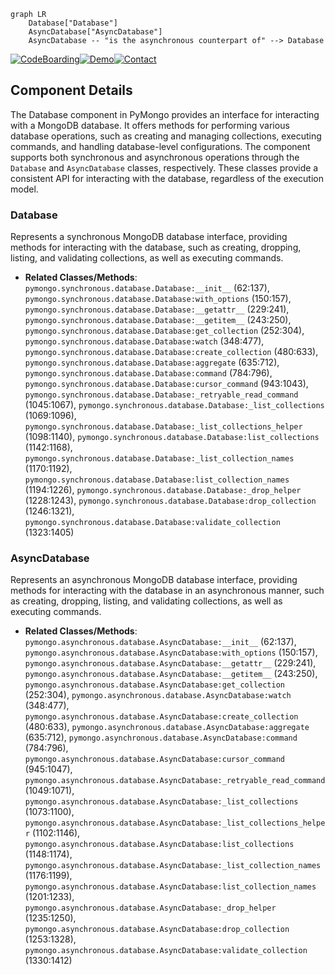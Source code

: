 ```mermaid
graph LR
    Database["Database"]
    AsyncDatabase["AsyncDatabase"]
    AsyncDatabase -- "is the asynchronous counterpart of" --> Database
```
[![CodeBoarding](https://img.shields.io/badge/Generated%20by-CodeBoarding-9cf?style=flat-square)](https://github.com/CodeBoarding/GeneratedOnBoardings)[![Demo](https://img.shields.io/badge/Try%20our-Demo-blue?style=flat-square)](https://www.codeboarding.org/demo)[![Contact](https://img.shields.io/badge/Contact%20us%20-%20codeboarding@gmail.com-lightgrey?style=flat-square)](mailto:codeboarding@gmail.com)

## Component Details

The Database component in PyMongo provides an interface for interacting with a MongoDB database. It offers methods for performing various database operations, such as creating and managing collections, executing commands, and handling database-level configurations. The component supports both synchronous and asynchronous operations through the `Database` and `AsyncDatabase` classes, respectively. These classes provide a consistent API for interacting with the database, regardless of the execution model.

### Database
Represents a synchronous MongoDB database interface, providing methods for interacting with the database, such as creating, dropping, listing, and validating collections, as well as executing commands.
- **Related Classes/Methods**: `pymongo.synchronous.database.Database:__init__` (62:137), `pymongo.synchronous.database.Database:with_options` (150:157), `pymongo.synchronous.database.Database:__getattr__` (229:241), `pymongo.synchronous.database.Database:__getitem__` (243:250), `pymongo.synchronous.database.Database:get_collection` (252:304), `pymongo.synchronous.database.Database:watch` (348:477), `pymongo.synchronous.database.Database:create_collection` (480:633), `pymongo.synchronous.database.Database:aggregate` (635:712), `pymongo.synchronous.database.Database:command` (784:796), `pymongo.synchronous.database.Database:cursor_command` (943:1043), `pymongo.synchronous.database.Database:_retryable_read_command` (1045:1067), `pymongo.synchronous.database.Database:_list_collections` (1069:1096), `pymongo.synchronous.database.Database:_list_collections_helper` (1098:1140), `pymongo.synchronous.database.Database:list_collections` (1142:1168), `pymongo.synchronous.database.Database:_list_collection_names` (1170:1192), `pymongo.synchronous.database.Database:list_collection_names` (1194:1226), `pymongo.synchronous.database.Database:_drop_helper` (1228:1243), `pymongo.synchronous.database.Database:drop_collection` (1246:1321), `pymongo.synchronous.database.Database:validate_collection` (1323:1405)

### AsyncDatabase
Represents an asynchronous MongoDB database interface, providing methods for interacting with the database in an asynchronous manner, such as creating, dropping, listing, and validating collections, as well as executing commands.
- **Related Classes/Methods**: `pymongo.asynchronous.database.AsyncDatabase:__init__` (62:137), `pymongo.asynchronous.database.AsyncDatabase:with_options` (150:157), `pymongo.asynchronous.database.AsyncDatabase:__getattr__` (229:241), `pymongo.asynchronous.database.AsyncDatabase:__getitem__` (243:250), `pymongo.asynchronous.database.AsyncDatabase:get_collection` (252:304), `pymongo.asynchronous.database.AsyncDatabase:watch` (348:477), `pymongo.asynchronous.database.AsyncDatabase:create_collection` (480:633), `pymongo.asynchronous.database.AsyncDatabase:aggregate` (635:712), `pymongo.asynchronous.database.AsyncDatabase:command` (784:796), `pymongo.asynchronous.database.AsyncDatabase:cursor_command` (945:1047), `pymongo.asynchronous.database.AsyncDatabase:_retryable_read_command` (1049:1071), `pymongo.asynchronous.database.AsyncDatabase:_list_collections` (1073:1100), `pymongo.asynchronous.database.AsyncDatabase:_list_collections_helper` (1102:1146), `pymongo.asynchronous.database.AsyncDatabase:list_collections` (1148:1174), `pymongo.asynchronous.database.AsyncDatabase:_list_collection_names` (1176:1199), `pymongo.asynchronous.database.AsyncDatabase:list_collection_names` (1201:1233), `pymongo.asynchronous.database.AsyncDatabase:_drop_helper` (1235:1250), `pymongo.asynchronous.database.AsyncDatabase:drop_collection` (1253:1328), `pymongo.asynchronous.database.AsyncDatabase:validate_collection` (1330:1412)